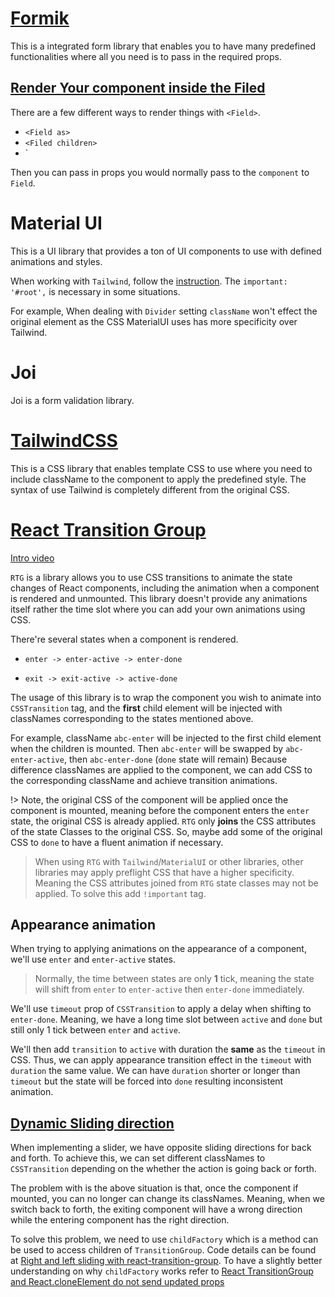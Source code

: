# [Formik](https://formik.org/docs/tutorial)

This is a integrated form library that enables you to have many predefined functionalities where all you need is to pass in the required props.

## [Render Your component inside the Filed](component)

There are a few different ways to render things with `<Field>`.

- `<Field as>`
- `<Filed children>`
- `<Filed component>

Then you can pass in props you would normally pass to the `component` to `Field`.

# Material UI

This is a UI library that provides a ton of UI components to use with defined animations and styles.

When working with `Tailwind`, follow the [instruction](https://mui.com/material-ui/guides/interoperability/#tailwind-css). The `important: '#root',` is necessary in some situations.

For example, When dealing with `Divider` setting `className` won't effect the original element as the CSS MaterialUI uses has more specificity over Tailwind.

# Joi

Joi is a form validation library.

# [TailwindCSS](https://www.youtube.com/watch?v=pfaSUYaSgRo)

This is a CSS library that enables template CSS to use where you need to include className to the component to apply the predefined style. The syntax of use Tailwind is completely different from the original CSS.

# [React Transition Group](https://reactcommunity.org/react-transition-group/)

[Intro video](https://www.youtube.com/watch?v=IF6k0uZuypA)

`RTG` is a library allows you to use CSS transitions to animate the state changes of React components, including the animation when a component is rendered and unmounted. This library doesn't provide any animations itself rather the time slot where you can add your own animations using CSS.

There're several states when a component is rendered.

- `enter -> enter-active -> enter-done`

- `exit -> exit-active -> active-done`

The usage of this library is to wrap the component you wish to animate into `CSSTransition` tag, and the **first** child element will be injected with classNames corresponding to the states mentioned above.

For example, className `abc-enter` will be injected to the first child element when the children is mounted. Then `abc-enter` will be swapped by `abc-enter-active`, then `abc-enter-done` (`done` state will remain) Because difference classNames are applied to the component, we can add CSS to the corresponding className and achieve transition animations.

!> Note, the original CSS of the component will be applied once the component is mounted, meaning before the component enters the `enter` state, the original CSS is already applied. `RTG` only **joins** the CSS attributes of the state Classes to the original CSS. So, maybe add some of the original CSS to `done` to have a fluent animation if necessary.

> When using `RTG` with `Tailwind`/`MaterialUI` or other libraries, other libraries may apply preflight CSS that have a higher specificity. Meaning the CSS attributes joined from `RTG` state classes may not be applied. To solve this add `!important` tag.

## Appearance animation

When trying to applying animations on the appearance of a component, we'll use `enter` and `enter-active` states.

> Normally, the time between states are only **1** tick, meaning the state will shift from `enter` to `enter-active` then `enter-done` immediately.

We'll use `timeout` prop of `CSSTransition` to apply a delay when shifting to `enter-done`. Meaning, we have a long time slot between `active` and `done` but still only 1 tick between `enter` and `active`.

We'll then add `transition` to `active` with duration the **same** as the `timeout` in CSS. Thus, we can apply appearance transition effect in the `timeout` with `duration` the same value. We can have `duration` shorter or longer than `timeout` but the state will be forced into `done` resulting inconsistent animation.

## [Dynamic Sliding direction](https://www.youtube.com/watch?v=506ZDh0uVT8)

When implementing a slider, we have opposite sliding directions for back and forth. To achieve this, we can set different classNames to `CSSTransition` depending on the whether the action is going back or forth.

The problem with is the above situation is that, once the component if mounted, you can no longer can change its classNames. Meaning, when we switch back to forth, the exiting component will have a wrong direction while the entering component has the right direction.

To solve this problem, we need to use `childFactory` which is a method can be used to access children of `TransitionGroup`. Code details can be found at [Right and left sliding with react-transition-group](https://stackoverflow.com/questions/69809477/right-and-left-sliding-with-react-transition-group). To have a slightly better understanding on why `childFactory` works refer to [React TransitionGroup and React.cloneElement do not send updated props](https://stackoverflow.com/questions/41404232/react-transitiongroup-and-react-cloneelement-do-not-send-updated-props)
